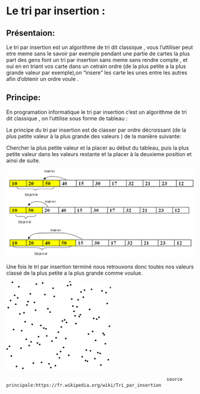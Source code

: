 # Le tri par insertion :

## Présentaion:


Le tri par insertion est un algorithme de tri dit classique , vous l’uttiliser peut etre meme sans le savoir par exemple pendant une partie de cartes la plus part des gens font un tri par insertion sans meme sans rendre compte , et oui en en triant vos carte dans un cetrain ordre (de la plus petite a la plus grande valeur par exemple),on “insere” les carte les unes entre les autres afin d’obtenir un ordre voule .

## Principe:

En programation informatique  le tri par insertion c’est un algorithme de tri dit classique , on l’uttilise sous forme de tableau :



Le principe du tri par insertion est de classer par ordre décroissant (de la plus petite valeur à la plus grande des valeurs ) de la manière suivante:

Chercher la plus petite valeur et la placer au début du tableau, puis la plus petite valeur dans les valeurs restante et la placer à la  deuxieme position et ainsi de suite.


![](images/tri_insertion4.png)


Une fois le tri par insertion terminé nous retrouvons donc toutes nos valeurs classé de la plus petite a la plus grande comme voulue.


![](images/courbe_insertion.gif)

                                                                        
                                                                
                                                                
                                                                source principale:https://fr.wikipedia.org/wiki/Tri_par_insertion
